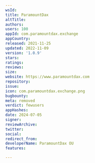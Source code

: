 ```yaml
---
wsId: 
title: ParamountDax
altTitle: 
authors: 
users: 100
appId: com.paramountdax.exchange
appCountry: 
released: 2021-11-25
updated: 2022-11-09
version: '1.0.9'
stars: 
ratings: 
reviews: 
size: 
website: https://www.paramountdax.com
repository: 
issue: 
icon: com.paramountdax.exchange.png
bugbounty: 
meta: removed
verdict: fewusers
appHashes: 
date: 2024-07-05
signer: 
reviewArchive: 
twitter: 
social: 
redirect_from: 
developerName: ParamountDax OU
features: 

---
```


